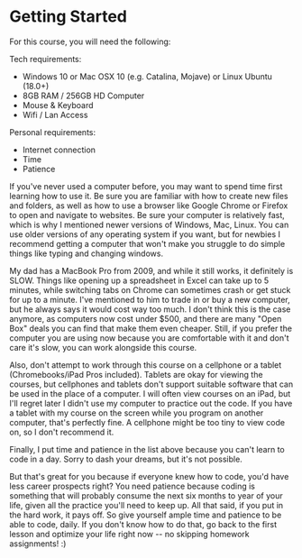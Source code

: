 # Getting Started

For this course, you will need the following:

Tech requirements:
- Windows 10 or Mac OSX 10 (e.g. Catalina, Mojave) or Linux Ubuntu (18.0+)
- 8GB RAM / 256GB HD Computer 
- Mouse & Keyboard 
- Wifi / Lan Access

Personal requirements:
- Internet connection
- Time
- Patience 

If you've never used a computer before, you may want to spend time first learning how to use it.  Be sure you are familiar with how to create new files and folders, as well as how to use a browser like Google Chrome or Firefox to open and navigate to websites.   Be sure your computer is relatively fast, which is why I mentioned newer versions of Windows, Mac, Linux.  You can use older versions of any operating system if you want, but for newbies I recommend getting a computer that won't make you struggle to do simple things like typing and changing windows.  

My dad has a MacBook Pro from 2009, and while it still works, it definitely is SLOW.  Things like opening up a spreadsheet in Excel can take up to 5 minutes, while switching tabs on Chrome can sometimes crash or get stuck for up to a minute.   I've mentioned to him to trade in or buy a new computer, but he always says it would cost way too much.  I don't think this is the case anymore, as computers now cost under $500, and there are many "Open Box" deals you can find that make them even cheaper.  Still, if you prefer the computer you are using now because you are comfortable with it and don't care it's slow, you can work alongside this course. 

Also, don't attempt to work through this course on a cellphone or a tablet (Chromebooks/iPad Pros included).  Tablets are okay for viewing the courses, but cellphones and tablets don't support suitable software that can be used in the place of a computer.  I will often view courses on an iPad, but I'll regret later I didn't use my computer to practice out the code.  If you have a tablet with my course on the screen while you program on another computer, that's perfectly fine.  A cellphone might be too tiny to view code on, so I don't recommend it.

Finally, I put time and patience in the list above because you can't learn to code in a day.  Sorry to dash your dreams, but it's not possible.  

But that's great for you because if everyone knew how to code, you'd have less career prospects right?  You need patience because coding is something that will probably consume the next six months to year of your life, given all the practice you'll need to keep up.  All that said, if you put in the hard work, it pays off.  So give yourself ample time and patience to be able to code, daily.  If you don't know how to do that, go back to the first lesson and optimize your life right now -- no skipping homework assignments! :)